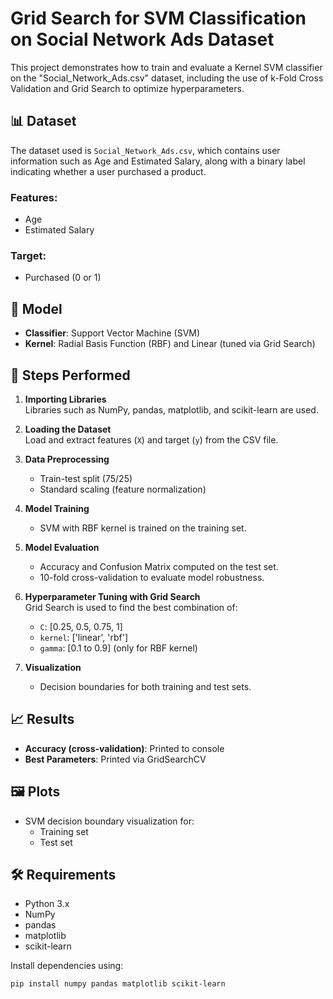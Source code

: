 # Grid Search for SVM Classification on Social Network Ads Dataset

This project demonstrates how to train and evaluate a Kernel SVM classifier on the "Social_Network_Ads.csv" dataset, including the use of k-Fold Cross Validation and Grid Search to optimize hyperparameters.

## 📊 Dataset

The dataset used is `Social_Network_Ads.csv`, which contains user information such as Age and Estimated Salary, along with a binary label indicating whether a user purchased a product.

### Features:
- Age
- Estimated Salary

### Target:
- Purchased (0 or 1)

## 🧠 Model

- **Classifier**: Support Vector Machine (SVM)
- **Kernel**: Radial Basis Function (RBF) and Linear (tuned via Grid Search)

## 🧪 Steps Performed

1. **Importing Libraries**  
   Libraries such as NumPy, pandas, matplotlib, and scikit-learn are used.

2. **Loading the Dataset**  
   Load and extract features (`X`) and target (`y`) from the CSV file.

3. **Data Preprocessing**  
   - Train-test split (75/25)
   - Standard scaling (feature normalization)

4. **Model Training**  
   - SVM with RBF kernel is trained on the training set.

5. **Model Evaluation**  
   - Accuracy and Confusion Matrix computed on the test set.
   - 10-fold cross-validation to evaluate model robustness.

6. **Hyperparameter Tuning with Grid Search**  
   Grid Search is used to find the best combination of:
   - `C`: [0.25, 0.5, 0.75, 1]
   - `kernel`: ['linear', 'rbf']
   - `gamma`: [0.1 to 0.9] (only for RBF kernel)

7. **Visualization**  
   - Decision boundaries for both training and test sets.

## 📈 Results

- **Accuracy (cross-validation)**: Printed to console
- **Best Parameters**: Printed via GridSearchCV

## 🖼️ Plots

- SVM decision boundary visualization for:
  - Training set
  - Test set

## 🛠️ Requirements

- Python 3.x
- NumPy
- pandas
- matplotlib
- scikit-learn

Install dependencies using:

```bash
pip install numpy pandas matplotlib scikit-learn
